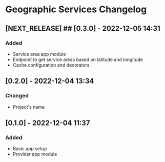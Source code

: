 # Geographic Services Changelog

## [NEXT_RELEASE] ## [0.3.0] - 2022-12-05 14:31

### Added

   - Service area app module
   - Endpoint to get service areas based on latitude and longitude
   - Cache configuration and decorators

## [0.2.0] - 2022-12-04 13:34

### Changed

   - Project's name

## [0.1.0] - 2022-12-04 11:37

### Added

   - Basic app setup
   - Provider app module
